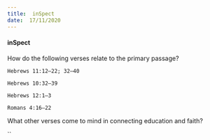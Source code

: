 ```yaml
---
title:  inSpect
date:  17/11/2020
---
```


#### inSpect

How do the following verses relate to the primary passage?

`Hebrews 11:12–22; 32–40`

`Hebrews 10:32–39`

`Hebrews 12:1–3`

`Romans 4:16–22`

What other verses come to mind in connecting education and faith?

``
